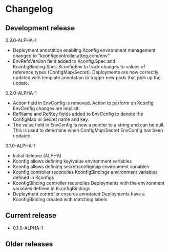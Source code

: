 # Changelog

## Development release

0.3.0-ALPHA-1

- Deployment annotation enabling Kconfig environment management changed to "kconfigcontroller.atteg.com/env"
- EnvRefsVersion field added to Kconfig.Spec and KconfigBinding.Spec.KconfigEnv to track changes to values of reference types (ConfigMap/Secret). Deployments are now correctly updated with template annotation to trigger new pods that pick up the update.

0.2.0-ALPHA-1

- Action field in EnvConfig is removed. Action to perform on Kconfig EnvConfig changes are implicit.
- RefName and RefKey fields added to EnvConfig to denote the ConfigMap or Secret name and key.
- The value field in EnvConfig is now a pointer to a string and can be null. This is used to determine when ConfigMap/Secret EnvConfig has been updated.

0.1.0-ALPHA-1

- Initial Release (ALPHA)
- Kconfig allows defining key/value environment variables
- Kconfig allows defining secret/configmap environment variables
- Kconfig controller reconciles KconfigBindings environment variables defined in Kconfigs
- KconfigBinding controller reconciles Deployments with the environment variables defined in KconfigBindings
- Deployment controller ensures annotated Deployments have a KconfigBinding created with matching labels

## Current release

- 0.1.0-ALPHA-1

## Older releases
